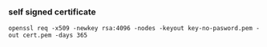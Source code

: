 
### self signed certificate

```
openssl req -x509 -newkey rsa:4096 -nodes -keyout key-no-pasword.pem -out cert.pem -days 365
```